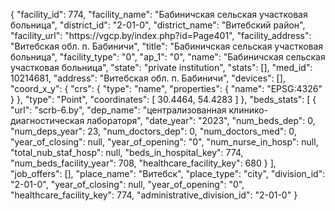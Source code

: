 {
    "facility_id": 774,
    "facility_name": "Бабиничская сельская участковая больница",
    "district_id": "2-01-0",
    "district_name": "Витебский район",
    "facility_url": "https:\/\/vgcp.by\/index.php?id=Page401",
    "facility_address": "Витебская обл. п. Бабиничи",
    "title": "Бабиничская сельская участковая больница",
    "facility_type": "0",
    "ap_1": "0",
    "name": "Бабиничская сельская участковая больница",
    "state": "private institution",
    "stats": [],
    "med_id": 10214681,
    "address": "Витебская обл. п. Бабиничи",
    "devices": [],
    "coord_x_y": {
        "crs": {
            "type": "name",
            "properties": {
                "name": "EPSG:4326"
            }
        },
        "type": "Point",
        "coordinates": [
            30.4464,
            54.4283
        ]
    },
    "beds_stats": [
        {
            "url": "scrb-6.by",
            "dep_name": "централизованная клинико-диагностическая лабораторя",
            "date_year": "2023",
            "num_beds_dep": 0,
            "num_deps_year": 23,
            "num_doctors_dep": 0,
            "num_doctors_med": 0,
            "year_of_closing": null,
            "year_of_opening": "0",
            "num_nurse_in_hosp": null,
            "total_nub_staf_hosp": null,
            "beds_in_hospital_key": 774,
            "num_beds_facility_year": 708,
            "healthcare_facility_key": 680
        }
    ],
    "job_offers": [],
    "place_name": "Витебск",
    "place_type": "city",
    "division_id": "2-01-0",
    "year_of_closing": null,
    "year_of_opening": "0",
    "healthcare_facility_key": 774,
    "administrative_division_id": "2-01-0"
}